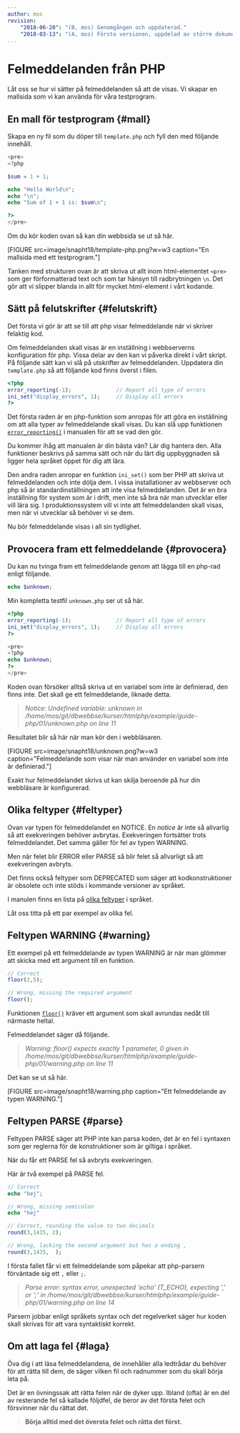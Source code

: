```yaml
---
author: mos
revision:
    "2018-06-20": "(B, mos) Genomgången och uppdaterad."
    "2018-03-13": "(A, mos) Första versionen, uppdelad av större dokument."
...
```

Felmeddelanden från PHP
=======================

Låt oss se hur vi sätter på felmeddelanden så att de visas. Vi skapar en mallsida som vi kan använda för våra testprogram.



En mall för testprogram {#mall}
-----------------------

Skapa en ny fil som du döper till `template.php` och fyll den med följande innehåll.

```php
<pre>
<?php

$sum = 1 + 1;

echo "Hello World\n";
echo "\n";
echo "Sum of 1 + 1 is: $sum\n";

?>
</pre>
```

Om du kör koden ovan så kan din webbsida se ut så här.

[FIGURE src=image/snapht18/template-php.png?w=w3 caption="En mallsida med ett testprogram."]

Tanken med strukturen ovan är att skriva ut allt inom html-elementet `<pre>` som ger förformatterad text och som tar hänsyn till radbrytningen `\n`. Det gör att vi slipper blanda in allt för mycket html-element i vårt kodande.



Sätt på felutskrifter {#felutskrift}
-----------------------

Det första vi gör är att se till att php visar felmeddelande när vi skriver felaktig kod.

Om felmeddelanden skall visas är en inställning i webbserverns konfiguration för php. Vissa delar av den kan vi påverka direkt i vårt skript. På följande sätt kan vi slå på utskrifter av felmeddelanden. Uppdatera din `template.php` så att följande kod finns överst i filen.

```php
<?php
error_reporting(-1);              // Report all type of errors
ini_set("display_errors", 1);     // Display all errors 
?>
```

Det första raden är en php-funktion som anropas för att göra en inställning om att alla typer av felmeddelande skall visas. Du kan slå upp funktionen [`error_reporting()`](http://php.net/manual/en/function.error-reporting.php) i manualen för att se vad den gör.

Du kommer ihåg att manualen är din bästa vän? Lär dig hantera den. Alla funktioner beskrivs på samma sätt och när du lärt dig uppbyggnaden så ligger hela språket öppet för dig att lära.

Den andra raden anropar en funktion `ini_set()` som ber PHP att skriva ut felmeddelanden och inte dölja dem. I vissa installationer av webbserver och php så är standardinställningen att inte visa felmeddelanden. Det är en bra inställning för system som är i drift, men inte så bra när man utvecklar eller vill lära sig. I produktionssystem vill vi inte att felmeddelanden skall visas, men när vi utvecklar så behöver vi se dem.

Nu bör felmeddelande visas i all sin tydlighet.



Provocera fram ett felmeddelande {#provocera}
-----------------------

Du kan nu tvinga fram ett felmeddelande genom att lägga till en php-rad enligt följande.

```php
echo $unknown;
```

Min kompletta testfil `unknown.php` ser ut så här.

```php
<?php
error_reporting(-1);              // Report all type of errors
ini_set("display_errors", 1);     // Display all errors 
?>

<pre>
<?php
echo $unknown;
?>
</pre>
```

Koden ovan försöker alltså skriva ut en variabel som inte är definierad, den finns inte. Det skall ge ett felmeddelande, liknade detta.

> _Notice: Undefined variable: unknown in /home/mos/git/dbwebbse/kurser/htmlphp/example/guide-php/01/unknown.php on line 11_

Resultatet blir så här när man kör den i webbläsaren.

[FIGURE src=image/snapht18/unknown.png?w=w3 caption="Felmeddelande som visar när man använder en variabel som inte är definierad."]

Exakt hur felmeddelandet skrivs ut kan skilja beroende på hur din webbläsare är konfigurerad.



Olika feltyper {#feltyper}
-----------------------

Ovan var typen för felmeddelandet en NOTICE. En _notice_ är inte så allvarlig så att exekveringen behöver avbrytas. Exekveringen fortsätter trots felmeddelandet. Det samma gäller för fel av typen WARNING.

Men när felet blir ERROR eller PARSE så blir felet så allvarligt så att exekveringen avbryts.

Det finns också feltyper som DEPRECATED som säger att kodkonstruktioner är obsolete och inte stöds i kommande versioner av språket.

I manulen finns en lista på [olika feltyper](http://php.net/manual/en/errorfunc.constants.php) i språket.

Låt oss titta på ett par exempel av olika fel.



Feltypen WARNING {#warning}
-----------------------

Ett exempel på ett felmeddelande av typen WARNING är när man glömmer att skicka med ett argument till en funktion.

```php
// Correct
floor(2,5);

// Wrong, missing the required argument
floor();
```

Funktionen [`floor()`](http://php.net/manual/en/function.floor.php) kräver ett argument som skall avrundas nedåt till närmaste heltal.

Felmeddelandet säger då följande.

> _Warning: floor() expects exactly 1 parameter, 0 given in /home/mos/git/dbwebbse/kurser/htmlphp/example/guide-php/01/warning.php on line 11_

Det kan se ut så här.

[FIGURE src=image/snapht18/warning.php caption="Ett felmeddelande av typen WARNING."]



Feltypen PARSE {#parse}
-----------------------

Feltypen PARSE säger att PHP inte kan parsa koden, det är en fel i syntaxen som ger reglerna för de konstruktioner som är giltiga i språket.

När du får ett PARSE fel så avbryts exekveringen.

Här är två exempel på PARSE fel.

```php
// Correct
echo "hej";

// Wrong, missing semicolon
echo "hej"

// Correct, rounding the value to two decimals
round(3,1415, 2);

// Wrong, lacking the second argument but has a ending ,
round(3,1415,  );
```

I första fallet får vi ett felmeddelande som påpekar att php-parsern förväntade sig ett `,` eller `;`.

> _Parse error: syntax error, unexpected 'echo' (T_ECHO), expecting ',' or ';' in /home/mos/git/dbwebbse/kurser/htmlphp/example/guide-php/01/warning.php on line 14_

Parsern jobbar enligt språkets syntax och det regelverket säger hur koden skall skrivas för att vara syntaktiskt korrekt.



Om att laga fel {#laga}
-------------------------------

Öva dig i att läsa felmeddelandena, de innehåller alla ledtrådar du behöver för att rätta till dem, de säger vilken fil och radnummer som du skall börja leta på.

Det är en övningssak att rätta felen när de dyker upp. Ibland (ofta) är en del av resterande fel så kallade följdfel, de beror av det första felet och försvinner när du rättat det.

> **Börja alltid med det översta felet och rätta det först.**
  
